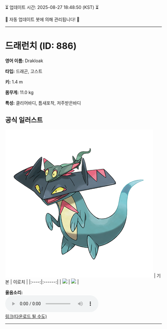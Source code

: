 
⏳ 업데이트 시간: 2025-08-27 18:48:50 (KST) ⏳

🤖 자동 업데이트 봇에 의해 관리됩니다! 🤖

---

# 드래런치 (ID: 886)
**영어 이름:** Drakloak

**타입:** 드래곤, 고스트

**키:** 1.4 m

**몸무게:** 11.0 kg

**특성:** 클리어바디, 틈새포착, 저주받은바디

## 공식 일러스트
![](https://raw.githubusercontent.com/PokeAPI/sprites/master/sprites/pokemon/other/official-artwork/886.png)
| 기본 | 이로치 |
|:----:|:------:|
| <img src="http://play.pokemonshowdown.com/sprites/ani/drakloak.gif" width="200"> | <img src="http://play.pokemonshowdown.com/sprites/ani-shiny/drakloak.gif" width="200"> |

**울음소리:**<br><audio controls src="https://raw.githubusercontent.com/PokeAPI/cries/main/cries/pokemon/latest/886.ogg"></audio><br> [링크(다운로드 될 수도)](https://raw.githubusercontent.com/PokeAPI/cries/main/cries/pokemon/latest/886.ogg)


---
